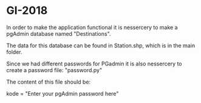 # GI-2018

In order to make the application functional it is nessercery to make a pgAdmin database named "Destinations". 

The data for this database can be found in Station.shp, which is in the main folder.

Since we had different passwords for PGadmin it is also nessercery to create a password file: "password.py"

The content of this file should be:

  kode = "Enter your pgAdmin password here"
  
